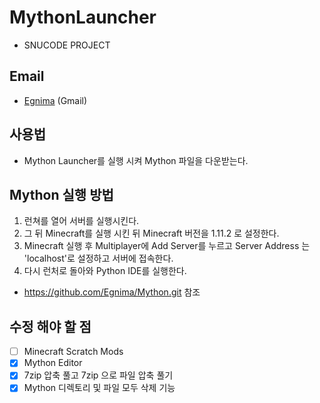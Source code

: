 # MythonLauncher
* SNUCODE PROJECT

## Email
* [Egnima](chooheonoh@gmail.com) (Gmail)

## 사용법
* Mython Launcher를 실행 시켜 Mython 파일을 다운받는다.  

## Mython 실행 방법
1. 런쳐를 열어 서버를 실행시킨다.  
2. 그 뒤 Minecraft를 실행 시킨 뒤 Minecraft 버전을 1.11.2 로 설정한다.  
3. Minecraft 실행 후 Multiplayer에 Add Server를 누르고 Server Address 는 'localhost'로 설정하고 서버에 접속한다.  
4. 다시 런처로 돌아와 Python IDE를 실행한다.  
* https://github.com/Egnima/Mython.git 참조

## 수정 해야 할 점
- [ ] Minecraft Scratch Mods
- [x] Mython Editor
- [x] 7zip 압축 풀고 7zip 으로 파일 압축 풀기
- [x] Mython 디렉토리 및 파일 모두 삭제 기능